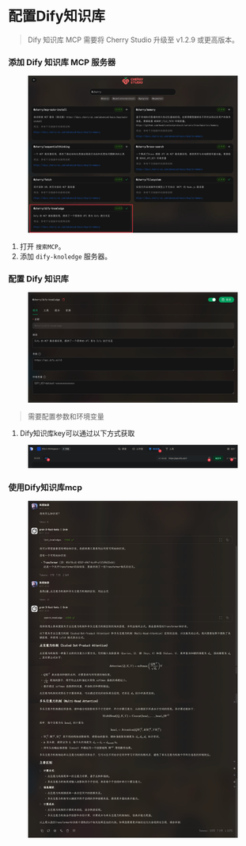 # 配置Dify知识库

> Dify 知识库 MCP 需要将 Cherry Studio 升级至 v1.2.9 或更高版本。

### 添加 Dify 知识库 MCP 服务器

<figure><img src="../../.gitbook/assets/CleanShot 2025-04-27 at 10.36.29@2x.jpg" alt=""><figcaption></figcaption></figure>

1. 打开 `搜索MCP`。
2. 添加 `dify-knoledge` 服务器。

### 配置 Dify 知识库

<figure><img src="../../.gitbook/assets/CleanShot 2025-04-27 at 10.36.05@2x.jpg" alt=""><figcaption></figcaption></figure>

> 需要配置参数和环境变量

1. Dify知识库key可以通过以下方式获取

<figure><img src="../../.gitbook/assets/CleanShot 2025-04-27 at 10.46.16@2x.jpg" alt=""><figcaption></figcaption></figure>

### 使用Dify知识库mcp

<figure><img src="../../.gitbook/assets/CleanShot 2025-04-27 at 10.26.24@2x.jpg" alt=""><figcaption></figcaption></figure>
